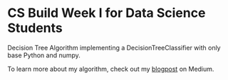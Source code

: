 # CS Build Week I for Data Science Students

Decision Tree Algorithm implementing a DecisionTreeClassifier with only base Python and numpy.

To learn more about my algorithm, check out my [blogpost](https://medium.com/@serinagrill/what-is-a-decision-tree-classifier-f4bdf4be8d8b) on Medium.
